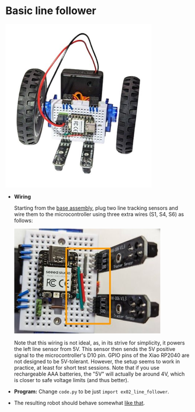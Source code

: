 # Basic line follower

<img src="../img/example-linefollower.jpg" width="400"/>

* **Wiring**

  Starting from the [base assembly](../assembly.md), plug two line tracking sensors and wire them to the microcontroller using three extra wires (S1, S4, S6) as follows:

  ![](../img/example-linefollower-wiring.jpg)

  Note that this wiring is not ideal, as, in its strive for simplicity, it powers the left line sensor from 5V. This sensor then sends the 5V positive signal to the microcontroller's D10 pin. GPIO pins of the Xiao RP2040 are not designed to be 5V-tolerant. However, the setup seems to work in practice, at least for short test sessions. Note that if you use rechargeable AAA batteries, the "5V" will actually be around 4V, which is closer to safe voltage limits (and thus better).
* **Program:** Change `code.py` to be just `import ex02_line_follower`.
* The resulting robot should behave somewhat [like that](https://youtu.be/DHixDNT65I0).
